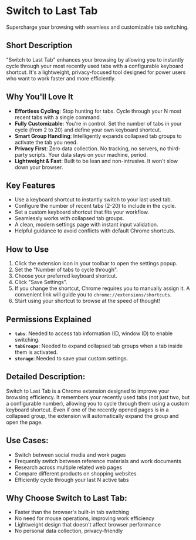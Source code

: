 # Switch to Last Tab

Supercharge your browsing with seamless and customizable tab switching.

## Short Description
"Switch to Last Tab" enhances your browsing by allowing you to instantly cycle through your most recently used tabs with a configurable keyboard shortcut. It's a lightweight, privacy-focused tool designed for power users who want to work faster and more efficiently.

## Why You'll Love It
-   **Effortless Cycling**: Stop hunting for tabs. Cycle through your N most recent tabs with a single command.
-   **Fully Customizable**: You're in control. Set the number of tabs in your cycle (from 2 to 20) and define your own keyboard shortcut.
-   **Smart Group Handling**: Intelligently expands collapsed tab groups to activate the tab you need.
-   **Privacy First**: Zero data collection. No tracking, no servers, no third-party scripts. Your data stays on your machine, period.
-   **Lightweight & Fast**: Built to be lean and non-intrusive. It won't slow down your browser.

## Key Features
-   Use a keyboard shortcut to instantly switch to your last used tab.
-   Configure the number of recent tabs (2-20) to include in the cycle.
-   Set a custom keyboard shortcut that fits your workflow.
-   Seamlessly works with collapsed tab groups.
-   A clean, modern settings page with instant input validation.
-   Helpful guidance to avoid conflicts with default Chrome shortcuts.

## How to Use
1.  Click the extension icon in your toolbar to open the settings popup.
2.  Set the "Number of tabs to cycle through".
3.  Choose your preferred keyboard shortcut.
4.  Click "Save Settings".
5.  If you change the shortcut, Chrome requires you to manually assign it. A convenient link will guide you to `chrome://extensions/shortcuts`.
6.  Start using your shortcut to browse at the speed of thought!

## Permissions Explained
-   **`tabs`**: Needed to access tab information (ID, window ID) to enable switching.
-   **`tabGroups`**: Needed to expand collapsed tab groups when a tab inside them is activated.
-   **`storage`**: Needed to save your custom settings.

## Detailed Description:
Switch to Last Tab is a Chrome extension designed to improve your browsing efficiency. It remembers your recently used tabs (not just two, but a configurable number), allowing you to cycle through them using a custom keyboard shortcut. Even if one of the recently opened pages is in a collapsed group, the extension will automatically expand the group and open the page.

## Use Cases:
- Switch between social media and work pages
- Frequently switch between reference materials and work documents
- Research across multiple related web pages
- Compare different products on shopping websites
- Efficiently cycle through your last N active tabs

## Why Choose Switch to Last Tab:
- Faster than the browser's built-in tab switching
- No need for mouse operations, improving work efficiency
- Lightweight design that doesn't affect browser performance
- No personal data collection, privacy-friendly